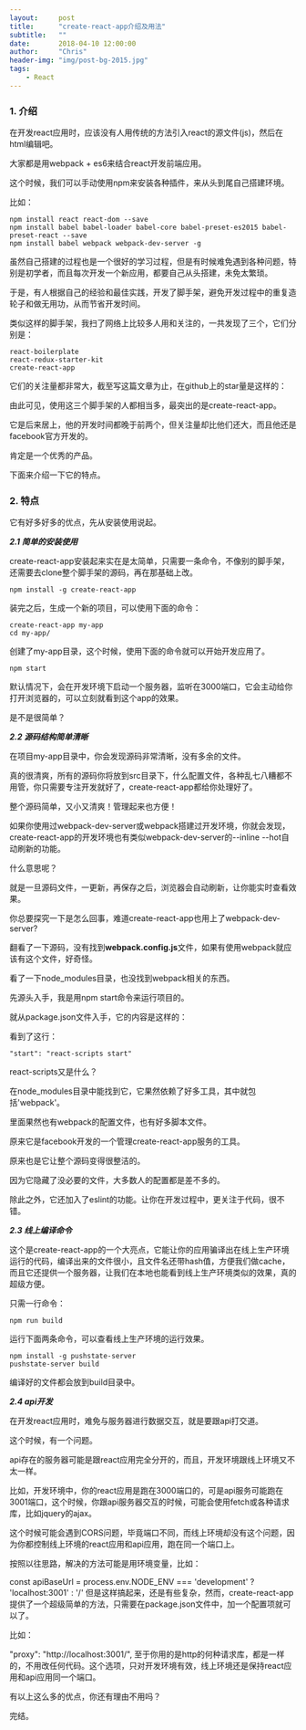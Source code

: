 ```yaml
---
layout:     post
title:      "create-react-app介绍及用法"
subtitle:   ""
date:       2018-04-10 12:00:00
author:     "Chris"
header-img: "img/post-bg-2015.jpg"
tags:
    - React
---
```


### 1. 介绍
在开发react应用时，应该没有人用传统的方法引入react的源文件(js)，然后在html编辑吧。

大家都是用webpack + es6来结合react开发前端应用。

这个时候，我们可以手动使用npm来安装各种插件，来从头到尾自己搭建环境。

比如：

```
npm install react react-dom --save
npm install babel babel-loader babel-core babel-preset-es2015 babel-preset-react --save
npm install babel webpack webpack-dev-server -g
```

虽然自己搭建的过程也是一个很好的学习过程，但是有时候难免遇到各种问题，特别是初学者，而且每次开发一个新应用，都要自己从头搭建，未免太繁琐。

于是，有人根据自己的经验和最佳实践，开发了脚手架，避免开发过程中的重复造轮子和做无用功，从而节省开发时间。

类似这样的脚手架，我扫了网络上比较多人用和关注的，一共发现了三个，它们分别是：

```
react-boilerplate
react-redux-starter-kit
create-react-app
```

它们的关注量都非常大，截至写这篇文章为止，在github上的star量是这样的：

由此可见，使用这三个脚手架的人都相当多，最突出的是create-react-app。

它是后来居上，他的开发时间都晚于前两个，但关注量却比他们还大，而且他还是facebook官方开发的。

肯定是一个优秀的产品。

下面来介绍一下它的特点。

### 2. 特点
它有好多好多的优点，先从安装使用说起。

***2.1 简单的安装使用***

create-react-app安装起来实在是太简单，只需要一条命令，不像别的脚手架，还需要去clone整个脚手架的源码，再在那基础上改。

```
npm install -g create-react-app
```

装完之后，生成一个新的项目，可以使用下面的命令：

```
create-react-app my-app
cd my-app/
```

创建了my-app目录，这个时候，使用下面的命令就可以开始开发应用了。

```
npm start
```

默认情况下，会在开发环境下启动一个服务器，监听在3000端口，它会主动给你打开浏览器的，可以立刻就看到这个app的效果。


是不是很简单？

***2.2 源码结构简单清晰***

在项目my-app目录中，你会发现源码非常清晰，没有多余的文件。


真的很清爽，所有的源码你将放到src目录下，什么配置文件，各种乱七八糟都不用管，你只需要专注开发就好了，create-react-app都给你处理好了。

整个源码简单，又小又清爽！管理起来也方便！

如果你使用过webpack-dev-server或webpack搭建过开发环境，你就会发现，create-react-app的开发环境也有类似webpack-dev-server的--inline --hot自动刷新的功能。

什么意思呢？

就是一旦源码文件，一更新，再保存之后，浏览器会自动刷新，让你能实时查看效果。

你总要探究一下是怎么回事，难道create-react-app也用上了webpack-dev-server?

翻看了一下源码，没有找到**webpack.config.js**文件，如果有使用webpack就应该有这个文件，好奇怪。

看了一下node_modules目录，也没找到webpack相关的东西。


先源头入手，我是用npm start命令来运行项目的。

就从package.json文件入手，它的内容是这样的：


看到了这行：

```
"start": "react-scripts start"
```

react-scripts又是什么？

在node_modules目录中能找到它，它果然依赖了好多工具，其中就包括'webpack'。


里面果然也有webpack的配置文件，也有好多脚本文件。

原来它是facebook开发的一个管理create-react-app服务的工具。

原来也是它让整个源码变得很整洁的。

因为它隐藏了没必要的文件，大多数人的配置都是差不多的。

除此之外，它还加入了eslint的功能。让你在开发过程中，更关注于代码，很不错。


***2.3 线上编译命令***

这个是create-react-app的一个大亮点，它能让你的应用骗译出在线上生产环境运行的代码，编译出来的文件很小，且文件名还带hash值，方便我们做cache，而且它还提供一个服务器，让我们在本地也能看到线上生产环境类似的效果，真的超级方便。

只需一行命令：

```
npm run build
```

运行下面两条命令，可以查看线上生产环境的运行效果。

```
npm install -g pushstate-server
pushstate-server build
```

编译好的文件都会放到build目录中。


***2.4 api开发***

在开发react应用时，难免与服务器进行数据交互，就是要跟api打交道。

这个时候，有一个问题。

api存在的服务器可能是跟react应用完全分开的，而且，开发环境跟线上环境又不太一样。

比如，开发环境中，你的react应用是跑在3000端口的，可是api服务可能跑在3001端口，这个时候，你跟api服务器交互的时候，可能会使用fetch或各种请求库，比如jquery的ajax。

这个时候可能会遇到CORS问题，毕竟端口不同，而线上环境却没有这个问题，因为你都控制线上环境的react应用和api应用，跑在同一个端口上。

按照以往思路，解决的方法可能是用环境变量，比如：

const apiBaseUrl = process.env.NODE_ENV === 'development' ? 'localhost:3001' : '/'
但是这样搞起来，还是有些复杂，然而，create-react-app提供了一个超级简单的方法，只需要在package.json文件中，加一个配置项就可以了。

比如：

"proxy": "http://localhost:3001/",
至于你用的是http的何种请求库，都是一样的，不用改任何代码。这个选项，只对开发环境有效，线上环境还是保持react应用和api应用同一个端口。

有以上这么多的优点，你还有理由不用吗？

完结。